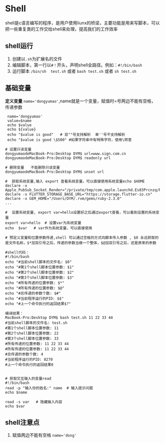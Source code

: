 # Shell
shell是c语言编写的程序，是用户使用liunx的桥梁，主要功能是用来写脚本，可以把一些重复类的工作交给shell来处理，提高我们的工作效率

## shell运行
1. 创建以`.sh`为扩展名的文件
2. 编辑脚本，第一行以`#！`开头，声明shell全路径。例如：`#!/bin/bash`
3. 运行脚本  `/bin/sh  test.sh`   或者 `bash test.sh` 或者 `sh test.sh`


## 基础变量
**定义变量**
`name='dongyumao'`,name就是一个变量，赋值时=号两边不能有空格，传递参数

```shell
 name='dongyumao'
 value=$name
 echo $value
 echo ${value}
 echo "$value is good"   # 双""号支持解析  单''号不支持解析
 echo "$value is good \$500" #如果字符串中有特殊字符，使用\转意

# 设置只读变量
dongyumaodeMacBook-Pro:Desktop DYM$ url=www.sign.com.cn
dongyumaodeMacBook-Pro:Desktop DYM$ readonly url

# 删除变量   不能删除只读变量
dongyumaodeMacBook-Pro:Desktop DYM$ unset url

#  获取系统变量,输入 export 查看系统变量，可以直接使用系统变量echo $HOME
declare -x Apple_PubSub_Socket_Render="/private/tmp/com.apple.launchd.Es83Prcnzq/Render"
declare -x FLUTTER_STORAGE_BASE_URL="https://storage.flutter-io.cn"
declare -x GEM_HOME="/Users/DYM/.rvm/gems/ruby-2.3.0"
...

#  设置系统变量, export var=hello设置好之后通过export查看，可以看到设置的系统变量
export var=hello  # 设置var为系统变量
echo  $var   # var作为系统变量，可以直接使用

# 预定义变量和位置参数传递,shell 可以通过空格的方式向脚本传入参数 , $0 永远获取的是文件名称，$*加双引号之后，传递的参数当做一个整体，$@加双引号之后，还是原来的参数

#shell代码：
#!/bin/bash
echo "#当前shell脚本的文件名: $0"
echo "#第1个shell脚本位置参数: $1"
echo "#第2个shell脚本位置参数: $2"
echo "#第3个shell脚本位置参数: $3"
echo "#所有传递的位置参数: $*"
echo "#所有传递的位置参数: $@"
echo "#总传递的参数个数: $#"
echo "#当前程序运行的PID: $$"
echo "#上一个命令执行的返回结果$?"

编译结果：
MacBook-Pro:Desktop DYM$ bash test.sh 11 22 33 44
#当前shell脚本的文件名: test.sh
#第1个shell脚本位置参数: 11
#第2个shell脚本位置参数: 22
#第3个shell脚本位置参数: 33
#所有传递的位置参数: 11 22 33 44
#所有传递的位置参数: 11 22 33 44
#总传递的参数个数: 4
#当前程序运行的PID: 8270
#上一个命令执行的返回结果0


# 获取交互输入的变量read
#!/bin/bash
read -p "输入你的姓名:" name  # 输入提示问题
echo $name

read -s var   # 隐藏输入内容
echo $var
```
## shell注意点
1. 赋值两边不能有空格 `name='dong'`